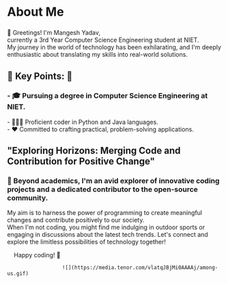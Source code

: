 
About Me
========

### 

👋 Greetings! I'm Mangesh Yadav,  
currently a 3rd Year Computer Science Engineering student at NIET.  
My journey in the world of technology has been exhilarating, and I'm deeply enthusiastic about translating my skills into real-world solutions.

🌟 Key Points: 🌟
-----------------

### \- 🎓 Pursuing a degree in Computer Science Engineering at NIET.  
\- 🧑🏻‍💻 Proficient coder in Python and Java languages.  
\- ❤️ Committed to crafting practical, problem-solving applications.

"Exploring Horizons: Merging Code and Contribution for Positive Change"
-----------------------------------------------------------------------

### 🚀 Beyond academics, I'm an avid explorer of innovative coding projects and a dedicated contributor to the open-source community.  
My aim is to harness the power of programming to create meaningful changes and contribute positively to our society.  
When I'm not coding, you might find me indulging in outdoor sports or engaging in discussions about the latest tech trends. Let's connect and explore the limitless possibilities of technology together!  
  
    Happy coding! 🚀

                      ![](https://media.tenor.com/vlatqJBjMi0AAAAj/among-us.gif)
